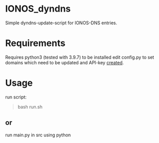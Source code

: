 # IONOS_dyndns
Simple dyndns-update-script for IONOS-DNS entries.

# Requirements
Requires python3 (tested with 3.9.7) to be installed
edit config.py to set domains which need to be updated and API-key [created](https://developer.hosting.ionos.de/keys).

# Usage

run script:
> bash run.sh

## or

run main.py in src using python

